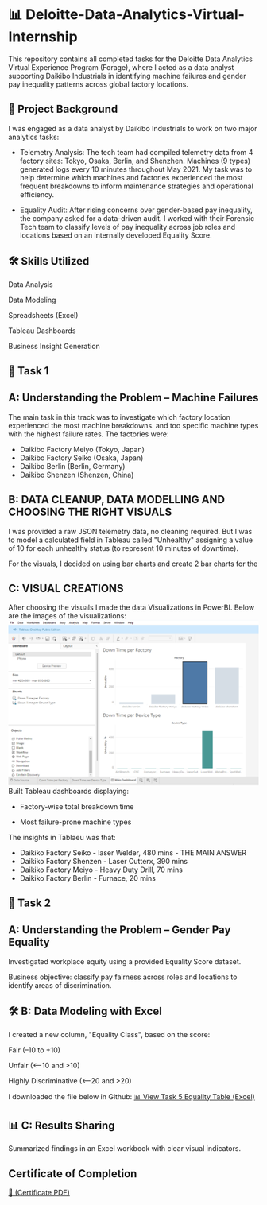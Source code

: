 # 📊 Deloitte-Data-Analytics-Virtual-Internship
This repository contains all completed tasks for the Deloitte Data Analytics Virtual Experience Program (Forage), where I acted as a data analyst supporting Daikibo Industrials in identifying machine failures and gender pay inequality patterns across global factory locations.

## 🧠 Project Background
I was engaged as a data analyst by Daikibo Industrials to work on two major analytics tasks:

- Telemetry Analysis:
The tech team had compiled telemetry data from 4 factory sites: Tokyo, Osaka, Berlin, and Shenzhen. Machines (9 types) generated logs every 10 minutes throughout May 2021. My task was to help determine which machines and factories experienced the most frequent breakdowns to inform maintenance strategies and operational efficiency.

- Equality Audit:
After rising concerns over gender-based pay inequality, the company asked for a data-driven audit. I worked with their Forensic Tech team to classify levels of pay inequality across job roles and locations based on an internally developed Equality Score.

## 🛠️ Skills Utilized
Data Analysis

Data Modeling

Spreadsheets (Excel)

Tableau Dashboards

Business Insight Generation

## 🧩 Task 1
## A: Understanding the Problem – Machine Failures
The main task in this track was to investigate which factory location experienced the most machine breakdowns.
and too specific machine types with the highest failure rates. The factories were:
- Daikibo Factory Meiyo (Tokyo, Japan)
- Daikibo Factory Seiko (Osaka, Japan)
- Daikibo Berlin (Berlin, Germany)
- Daikibo Shenzen (Shenzen, China)

## B: DATA CLEANUP, DATA MODELLING AND CHOOSING THE RIGHT VISUALS

I was provided a raw JSON telemetry data, no cleaning required.
But I was to model a calculated field in Tableau called "Unhealthy" assigning a value of 10 for each unhealthy status (to represent 10 minutes of downtime).

For the visuals, I decided on using bar charts and create 2 bar charts for the 

## C: VISUAL CREATIONS
After choosing the visuals I made the data Visualizations in PowerBI. Below are the images of the visualizations:
![Factory‑level breakdown dashboard](Screenshot%202025-06-26%20230657.png)
Built Tableau dashboards displaying:

- Factory-wise total breakdown time
  
- Most failure-prone machine types

The insights in Tablaeu was that:
- Daikiko Factory Seiko  - laser Welder, 480 mins - THE MAIN ANSWER
- Daikiko Factory Shenzen - Laser Cutterx, 390 mins
- Daikiko Factory Meiyo - Heavy Duty Drill, 70 mins
- Daikiko Factory Berlin - Furnace, 20 mins

## 🧩 Task 2
## A: Understanding the Problem – Gender Pay Equality
Investigated workplace equity using a provided Equality Score dataset.

Business objective: classify pay fairness across roles and locations to identify areas of discrimination.

## 🛠️ B: Data Modeling with Excel
I created a new column, "Equality Class", based on the score:

Fair (–10 to +10)

Unfair (<–10 and >10)

Highly Discriminative (<–20 and >20)

I downloaded the file below in Github:
[📊 View Task 5 Equality Table (Excel)](Task%205%20Equality%20Table.xlsx) 

## 📊 C: Results Sharing
Summarized findings in an Excel workbook with clear visual indicators.

## Certificate of Completion

[🔗  (Certificate PDF)](DelotteCert_EannBaraka.pdf) 








